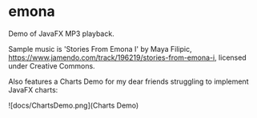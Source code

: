 # emona
Demo of JavaFX MP3 playback.

Sample music is 'Stories From Emona I' by Maya Filipic, https://www.jamendo.com/track/196219/stories-from-emona-i, licensed under Creative Commons.

Also features a Charts Demo for my dear friends struggling to implement JavaFX charts:

![docs/ChartsDemo.png](Charts Demo)
